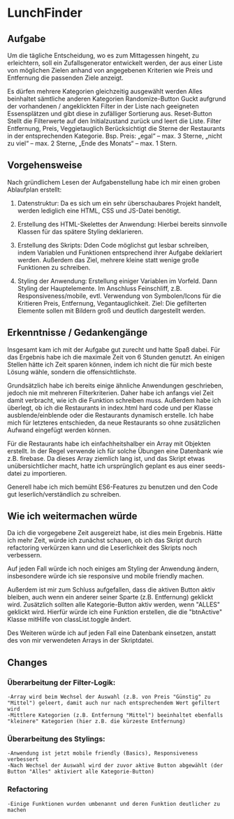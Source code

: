 # LunchFinder

## Aufgabe
Um die tägliche Entscheidung, wo es zum Mittagessen hingeht, zu erleichtern, soll
ein Zufallsgenerator entwickelt werden, der aus einer Liste von möglichen Zielen
anhand von angegebenen Kriterien wie Preis und Entfernung die passenden Ziele
anzeigt. 

Es dürfen mehrere Kategorien gleichzeitig ausgewählt werden
Alles beinhaltet sämtliche anderen Kategorien
Randomize-Button
Guckt aufgrund der vorhandenen / angeklickten Filter in der Liste nach geeigneten
Essensplätzen und gibt diese in zufälliger Sortierung aus.
Reset-Button
Stellt die Filterwerte auf den Initialzustand zurück und leert die Liste.
Filter Entfernung, Preis, Veggietauglich
Berücksichtigt die Sterne der Restaurants in der entsprechenden Kategorie. Bsp.
Preis: „egal“ – max. 3 Sterne, „nicht zu viel“ – max. 2 Sterne, „Ende des Monats“ –
max. 1 Stern.

## Vorgehensweise
Nach gründlichem Lesen der Aufgabenstellung habe ich mir einen groben Ablaufplan erstellt:

1. Datenstruktur: Da es sich um ein sehr überschaubares Projekt handelt, werden lediglich eine HTML, CSS und JS-Datei benötigt.

2. Erstellung des HTML-Skelettes der Anwendung: Hierbei bereits sinnvolle Klassen für das spätere Styling deklarieren.

3. Erstellung des Skripts: Dden Code möglichst gut lesbar schreiben, indem Variablen und Funktionen entsprechend ihrer Aufgabe deklariert werden. Außerdem das Ziel, mehrere kleine statt wenige große Funktionen zu schreiben.

4. Styling der Anwendung: Erstellung einiger Variablen im Vorfeld. Dann Styling der Hauptelemente. Im Anschluss Feinschliff, z.B. Responsiveness/mobile, evtl. Verwendung von Symbolen/Icons für die Kritieren Preis, Entfernung, Vegantauglichkeit. Ziel: Die gefilterten Elemente sollen mit Bildern groß und deutlich dargestellt werden.

## Erkenntnisse / Gedankengänge
Insgesamt kam ich mit der Aufgabe gut zurecht und hatte Spaß dabei.
Für das Ergebnis habe ich die maximale Zeit von 6 Stunden genutzt. An einigen Stellen hätte ich Zeit sparen können, indem ich nicht die für mich beste Lösung wähle, sondern die offensichtlichste.

Grundsätzlich habe ich bereits einige ähnliche Anwendungen geschrieben, jedoch nie mit mehreren Filterkriterien. Daher habe ich anfangs viel Zeit damit verbracht, wie ich die Funktion schreiben muss. Außerdem habe ich überlegt, ob ich die Restaurants in index.html hard code und per Klasse ausblende/einblende oder die Restaurants dynamisch erstelle. Ich habe mich für letzteres entschieden, da neue Restaurants so ohne zusätzlichen Aufwand eingefügt werden können.

Für die Restaurants habe ich einfachheitshalber ein Array mit Objekten erstellt. In der Regel verwende ich für solche Übungen eine Datenbank wie z.B. firebase. Da dieses Array ziemlich lang ist, und das Skript etwas unübersichtlicher macht, hatte ich ursprünglich geplant es aus einer seeds-datei zu importieren.

Generell habe ich mich bemüht ES6-Features zu benutzen und den Code gut leserlich/verständlich zu schreiben.

## Wie ich weitermachen würde
Da ich die vorgegebene Zeit ausgereizt habe, ist dies mein Ergebnis. Hätte ich mehr Zeit, würde ich zunächst schauen, ob ich das Skript durch refactoring verkürzen kann und die Leserlichkeit des Skripts noch verbessern.

Auf jeden Fall würde ich noch einiges am Styling der Anwendung ändern, insbesondere würde ich sie responsive und mobile friendly machen.

Außerdem ist mir zum Schluss aufgefallen, dass die aktiven Button aktiv bleiben, auch wenn ein anderer seiner Sparte (z.B. Entfernung) geklickt wird. Zusätzlich sollten alle Kategorie-Button aktiv werden, wenn "ALLES" geklickt wird. Hierfür würde ich eine Funktion erstellen, die die "btnActive" Klasse mitHilfe von classList.toggle ändert.

Des Weiteren würde ich auf jeden Fall eine Datenbank einsetzen, anstatt des von mir verwendeten Arrays in der Skriptdatei.

## Changes

### Überarbeitung der Filter-Logik:
	-Array wird beim Wechsel der Auswahl (z.B. von Preis "Günstig" zu "Mittel") geleert, damit auch nur nach entsprechendem Wert gefiltert wird
	-Mittlere Kategorien (z.B. Entfernung "Mittel") beeinhaltet ebenfalls "kleinere" Kategorien (hier z.B. die kürzeste Entfernung)
### Überarbeitung des Stylings:
	-Anwendung ist jetzt mobile friendly (Basics), Responsiveness verbessert
	-Nach Wechsel der Auswahl wird der zuvor aktive Button abgewählt (der Button "Alles" aktiviert alle Kategorie-Button)
### Refactoring
	-Einige Funktionen wurden umbenannt und deren Funktion deutlicher zu machen
	




